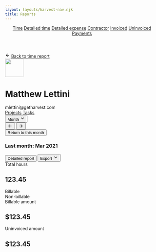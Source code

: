 ```yaml
---
layout: layouts/harvest-nav.njk
title: Reports
---
```


<header id="top-nav">
  <nav>
    <a href="#" class="is-active">Time</a>
    <a href="/harvest-nav/detailed-report">Detailed time</a>
    <a href="#">Detailed expense</a>
    <a href="#">Contractor</a>
    <a href="#">Invoiced</a>
    <a href="#">Uninvoiced</a>
    <a href="#">Payments</a>
  </nav>
</header>

<main>
  <div class="flex back-to mb-16">
    <svg xmlns="http://www.w3.org/2000/svg" width="16" height="16" viewBox="0 0 24 24" fill="none" stroke="currentColor" stroke-width="2" stroke-linecap="round" stroke-linejoin="round" class="feather feather-arrow-left"><line x1="19" y1="12" x2="5" y2="12"></line><polyline points="12 19 5 12 12 5"></polyline></svg>
    <a href="/harvest-nav/reports">Back to time report</a>
  </div>

  <div class="flex">
    <img src="https://matthewlettini.me/images/matthew-lettini-avatar.jpg" class="avatar" width="60" height="60">
    <div class="ml-8">
      <h1>Matthew Lettini</h1>
      mlettini@getharvest.com
    </div>
  </div>

  <div class="tabs mt-16 mb-16">
    <nav>
      <a href="#" class="is-active">Projects</a>
      <a href="#">Tasks</a>
    </nav>
  </div>

  <div class="flex justify-space-between">
    <div class="flex">
      <button class="button button-sm">Month <svg xmlns="http://www.w3.org/2000/svg" width="16" height="16" viewBox="0 0 24 24" fill="none" stroke="currentColor" stroke-width="2" stroke-linecap="round" stroke-linejoin="round" class="feather feather-chevron-down"><polyline points="6 9 12 15 18 9"></polyline></svg></button>
      <div class="button-group">
        <button class="button button-sm button-icon"><svg xmlns="http://www.w3.org/2000/svg" width="16" height="16" viewBox="0 0 24 24" fill="none" stroke="currentColor" stroke-width="2" stroke-linecap="round" stroke-linejoin="round" class="feather feather-arrow-left"><line x1="19" y1="12" x2="5" y2="12"></line><polyline points="12 19 5 12 12 5"></polyline></svg></button>
        <button class="button button-sm button-icon"><svg xmlns="http://www.w3.org/2000/svg" width="16" height="16" viewBox="0 0 24 24" fill="none" stroke="currentColor" stroke-width="2" stroke-linecap="round" stroke-linejoin="round" class="feather feather-arrow-right"><line x1="5" y1="12" x2="19" y2="12"></line><polyline points="12 5 19 12 12 19"></polyline></svg></button>
      </div>
      <button class="button button-sm">Return to this month</button>
      <h3 class="ml-4">Last month: <span class="text-400">Mar 2021</span></h3>
    </div>
    <div class="flex">
      <button class="button button-sm">Detailed report</button>
      <button class="button button-sm">Export <svg xmlns="http://www.w3.org/2000/svg" width="16" height="16" viewBox="0 0 24 24" fill="none" stroke="currentColor" stroke-width="2" stroke-linecap="round" stroke-linejoin="round" class="feather feather-chevron-down"><polyline points="6 9 12 15 18 9"></polyline></svg></button>
    </div>
  </div>

  <div class="summary mt-24">
    <div class="summary-box">
      Total hours<br>
      <h2>123.45</h2>
    </div>
    <div class="summary-box">
      Billable<br>
      Non-billable
    </div>
    <div class="summary-box">
      Billable amount<br>
      <h2>$123.45</h2>
    </div>
    <div class="summary-box">
      Uninvoiced amount<br>
      <h2>$123.45</h2>
    </div>
  </div>
</main>
